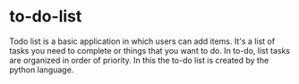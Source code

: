 # to-do-list
Todo list is a basic application in which users can add items. 
It's a list of tasks you need to complete or things that you want to do. 
In to-do, list tasks are organized in order of priority.
In this the to-do list is created by the python language.
